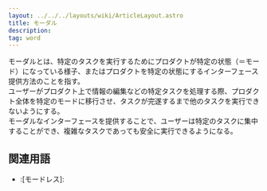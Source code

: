 ```yaml
---
layout: ../../../layouts/wiki/ArticleLayout.astro
title: モーダル
description:
tag: word
---
```


モーダルとは、特定のタスクを実行するためにプロダクトが特定の状態（＝モード）になっている様子、またはプロダクトを特定の状態にするインターフェース提供方法のことを指す。  
ユーザーがプロダクト上で情報の編集などの特定タスクを処理する際、プロダクト全体を特定のモードに移行させ、タスクが完遂するまで他のタスクを実行できないようにする。  
モーダルなインターフェースを提供することで、ユーザーは特定のタスクに集中することができ、複雑なタスクであっても安全に実行できるようになる。

## 関連用語

- :[モードレス]:
